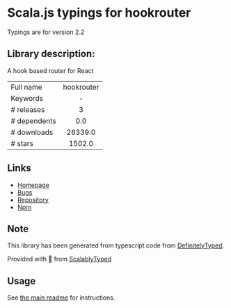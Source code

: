 
# Scala.js typings for hookrouter

Typings are for version 2.2

## Library description:
A hook based router for React

|                    |                 |
| ------------------ | :-------------: |
| Full name          | hookrouter |
| Keywords           | - |
| # releases         | 3 |
| # dependents       | 0.0 |
| # downloads        | 26339.0 |
| # stars            | 1502.0 |

## Links
- [Homepage](https://github.com/Paratron/hookrouter#readme)
- [Bugs](https://github.com/Paratron/hookrouter/issues)
- [Repository](https://github.com/Paratron/hookrouter)
- [Npm](https://www.npmjs.com/package/hookrouter)
    


## Note
This library has been generated from typescript code from [DefinitelyTyped](https://definitelytyped.org).

Provided with :purple_heart: from [ScalablyTyped](https://github.com/oyvindberg/ScalablyTyped)

## Usage
See [the main readme](../../readme.md) for instructions.


